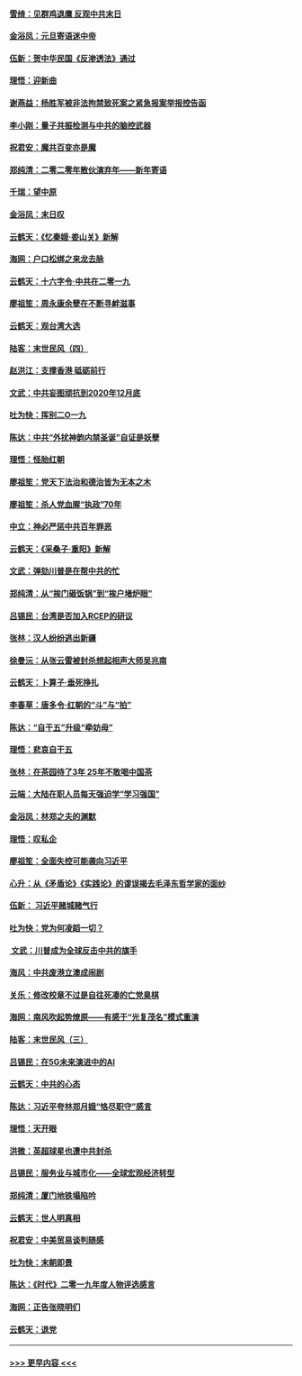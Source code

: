 #### [雪绮：见群鸡退鹰  反观中共末日](../pages/nsc993/n11762112.md?t=01030344) 
#### [金浴凤：元旦寄语迷中帝](../pages/nsc993/n11761788.md?t=01030344) 
#### [伍新：贺中华民国《反渗透法》通过](../pages/nsc993/n11761994.md?t=01030344) 
#### [理悟：迎新曲](../pages/nsc993/n11761152.md?t=01030344) 
#### [谢燕益：杨胜军被非法拘禁致死案之紧急报案举报控告函](../pages/nsc993/n11756134.md?t=01030344) 
#### [李小刚：量子共振检测与中共的脑控武器](../pages/nsc993/n11754518.md?t=01030344) 
#### [祝君安：魔共百变亦是魔](../pages/nsc993/n11754469.md?t=01030344) 
#### [郑纯清：二零二零年散伙演弃年——新年寄语](../pages/nsc993/n11754195.md?t=01030344) 
#### [千瑞：望中原](../pages/nsc993/n11754159.md?t=01030344) 
#### [金浴凤：末日叹](../pages/nsc993/n11752359.md?t=01030344) 
#### [云鹤天：《忆秦娥‧娄山关》新解](../pages/nsc993/n11752348.md?t=01030344) 
#### [海网：户口松绑之来龙去脉](../pages/nsc993/n11752328.md?t=01030344) 
#### [云鹤天：十六字令‧中共在二零一九](../pages/nsc993/n11752305.md?t=01030344) 
#### [廖祖笙：周永康余孽在不断寻衅滋事](../pages/nsc993/n11751013.md?t=01030344) 
#### [云鹤天：观台湾大选](../pages/nsc993/n11751007.md?t=01030344) 
#### [陆客：末世民风（四）](../pages/nsc993/n11749203.md?t=01030344) 
#### [赵洪江：支撑香港 砥砺前行](../pages/nsc993/n11748482.md?t=01030344) 
#### [文武：中共妄图顽抗到2020年12月底](../pages/nsc993/n11748446.md?t=01030344) 
#### [吐为快：挥别二O一九](../pages/nsc993/n11748411.md?t=01030344) 
#### [陈达：中共“外扰神韵内禁圣诞”自证是妖孽](../pages/nsc993/n11748226.md?t=01030344) 
#### [理悟：怪胎红朝](../pages/nsc993/n11748206.md?t=01030344) 
#### [廖祖笙：党天下法治和德治皆为无本之木](../pages/nsc993/n11748135.md?t=01030344) 
#### [廖祖笙：杀人党血腥“执政”70年](../pages/nsc993/n11745144.md?t=01030344) 
#### [中立：神必严惩中共百年罪恶](../pages/nsc993/n11744970.md?t=01030344) 
#### [云鹤天：《采桑子‧重阳》新解](../pages/nsc993/n11744948.md?t=01030344) 
#### [文武：弹劾川普是在帮中共的忙](../pages/nsc993/n11744758.md?t=01030344) 
#### [郑纯清：从“挨门砸饭锅”到“挨户堵炉眼”](../pages/nsc993/n11744745.md?t=01030344) 
#### [吕锡民：台湾是否加入RCEP的研议](../pages/nsc993/n11744701.md?t=01030344) 
#### [张林：汉人纷纷逃出新疆](../pages/nsc993/n11743530.md?t=01030344) 
#### [徐曼沅：从张云雷被封杀想起相声大师吴兆南](../pages/nsc993/n11741816.md?t=01030344) 
#### [云鹤天：卜算子‧垂死挣扎](../pages/nsc993/n11739956.md?t=01030344) 
#### [李春草：唐多令‧红朝的“斗”与“拍”](../pages/nsc993/n11739830.md?t=01030344) 
#### [陈达：“自干五”升级“牵妨母”](../pages/nsc993/n11739724.md?t=01030344) 
#### [理悟：悲哀自干五](../pages/nsc993/n11739547.md?t=01030344) 
#### [张林：在茶园待了3年 25年不敢喝中国茶](../pages/nsc993/n11739240.md?t=01030344) 
#### [云端：大陆在职人员每天强迫学“学习强国”](../pages/nsc993/n11738735.md?t=01030344) 
#### [金浴凤：林郑之夫的渊默](../pages/nsc993/n11737735.md?t=01030344) 
#### [理悟：叹私企](../pages/nsc993/n11737715.md?t=01030344) 
#### [廖祖笙：全面失控可能袭向习近平](../pages/nsc993/n11737704.md?t=01030344) 
#### [心升：从《矛盾论》《实践论》的谬误揭去毛泽东哲学家的面纱](../pages/nsc993/n11736962.md?t=01030344) 
#### [伍新： 习近平赌城赌气行](../pages/nsc993/n11736929.md?t=01030344) 
#### [吐为快：党为何凌蹈一切？](../pages/nsc993/n11736915.md?t=01030344) 
#### [ 文武：川普成为全球反击中共的旗手](../pages/nsc993/n11736882.md?t=01030344) 
#### [海风：中共废港立澳成闹剧](../pages/nsc993/n11735857.md?t=01030344) 
#### [关乐：修改校章不过是自往死凑的亡党臭棋](../pages/nsc993/n11735097.md?t=01030344) 
#### [海网：南风吹起势燎原——有感于“光复茂名”模式重演](../pages/nsc993/n11732308.md?t=01030344) 
#### [陆客：末世民风（三）](../pages/nsc993/n11732211.md?t=01030344) 
#### [吕锡民：在5G未来演进中的AI](../pages/nsc993/n11730010.md?t=01030344) 
#### [云鹤天：中共的心态](../pages/nsc993/n11729906.md?t=01030344) 
#### [陈达：习近平夸林郑月娥“恪尽职守”感言](../pages/nsc993/n11729881.md?t=01030344) 
#### [理悟：天开眼](../pages/nsc993/n11729699.md?t=01030344) 
#### [洪微：英超球星也遭中共封杀](../pages/nsc993/n11727243.md?t=01030344) 
#### [吕锡民：服务业与城市化——全球宏观经济转型](../pages/nsc993/n11725845.md?t=01030344) 
#### [郑纯清：厦门地铁塌陷吟](../pages/nsc993/n11725813.md?t=01030344) 
#### [云鹤天：世人明真相](../pages/nsc993/n11725621.md?t=01030344) 
#### [祝君安：中美贸易谈判随感](../pages/nsc993/n11725609.md?t=01030344) 
#### [吐为快：末朝即景](../pages/nsc993/n11723365.md?t=01030344) 
#### [陈达：《时代》二零一九年度人物评选感言](../pages/nsc993/n11723337.md?t=01030344) 
#### [海网：正告张晓明们](../pages/nsc993/n11723228.md?t=01030344) 
#### [云鹤天：退党](../pages/nsc993/n11723056.md?t=01030344) 

----
#### [ >>> 更早内容 <<< ](../indexes/nsc993-earlier.md)

